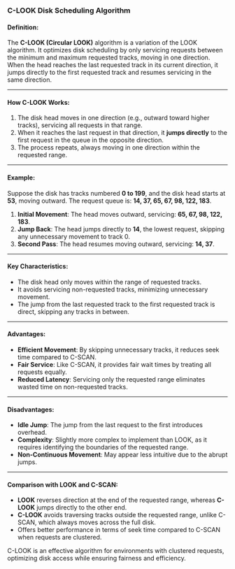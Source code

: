 ### **C-LOOK Disk Scheduling Algorithm**

#### Definition:
The **C-LOOK (Circular LOOK)** algorithm is a variation of the LOOK algorithm. It optimizes disk scheduling by only servicing requests between the minimum and maximum requested tracks, moving in one direction. When the head reaches the last requested track in its current direction, it jumps directly to the first requested track and resumes servicing in the same direction.

---

#### How C-LOOK Works:
1. The disk head moves in one direction (e.g., outward toward higher tracks), servicing all requests in that range.
2. When it reaches the last request in that direction, it **jumps directly** to the first request in the queue in the opposite direction.
3. The process repeats, always moving in one direction within the requested range.

---

#### Example:

Suppose the disk has tracks numbered **0 to 199**, and the disk head starts at **53**, moving outward. The request queue is: **14, 37, 65, 67, 98, 122, 183**.

1. **Initial Movement**: The head moves outward, servicing: **65, 67, 98, 122, 183**.
2. **Jump Back**: The head jumps directly to **14**, the lowest request, skipping any unnecessary movement to track 0.
3. **Second Pass**: The head resumes moving outward, servicing: **14, 37**.

---

#### Key Characteristics:
- The disk head only moves within the range of requested tracks.
- It avoids servicing non-requested tracks, minimizing unnecessary movement.
- The jump from the last requested track to the first requested track is direct, skipping any tracks in between.

---

#### Advantages:
- **Efficient Movement**: By skipping unnecessary tracks, it reduces seek time compared to C-SCAN.
- **Fair Service**: Like C-SCAN, it provides fair wait times by treating all requests equally.
- **Reduced Latency**: Servicing only the requested range eliminates wasted time on non-requested tracks.

---

#### Disadvantages:
- **Idle Jump**: The jump from the last request to the first introduces overhead.
- **Complexity**: Slightly more complex to implement than LOOK, as it requires identifying the boundaries of the requested range.
- **Non-Continuous Movement**: May appear less intuitive due to the abrupt jumps.

---

#### Comparison with LOOK and C-SCAN:
- **LOOK** reverses direction at the end of the requested range, whereas **C-LOOK** jumps directly to the other end.
- **C-LOOK** avoids traversing tracks outside the requested range, unlike C-SCAN, which always moves across the full disk.
- Offers better performance in terms of seek time compared to C-SCAN when requests are clustered.

C-LOOK is an effective algorithm for environments with clustered requests, optimizing disk access while ensuring fairness and efficiency.